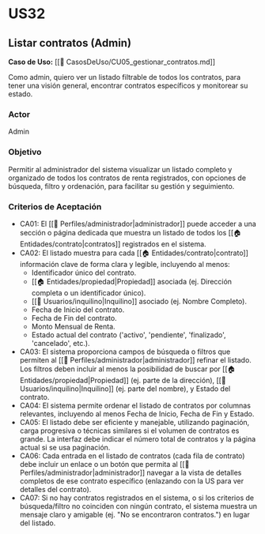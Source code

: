 # US32

## Listar contratos (Admin)

**Caso de Uso:** [[📄 CasosDeUso/CU05_gestionar_contratos.md]]

Como admin, quiero ver un listado filtrable de todos los contratos, para tener una visión general, encontrar contratos específicos y monitorear su estado.

### Actor

Admin

### Objetivo

Permitir al administrador del sistema visualizar un listado completo y organizado de todos los contratos de renta registrados, con opciones de búsqueda, filtro y ordenación, para facilitar su gestión y seguimiento.

### Criterios de Aceptación

- CA01: El [[👤 Perfiles/administrador|administrador]] puede acceder a una sección o página dedicada que muestra un listado de todos los [[🏠 Entidades/contrato|contratos]] registrados en el sistema.
- CA02: El listado muestra para cada [[🏠 Entidades/contrato|contrato]] información clave de forma clara y legible, incluyendo al menos:
    - Identificador único del contrato.
    - [[🏠 Entidades/propiedad|Propiedad]] asociada (ej. Dirección completa o un identificador único).
    - [[👥 Usuarios/inquilino|Inquilino]] asociado (ej. Nombre Completo).
    - Fecha de Inicio del contrato.
    - Fecha de Fin del contrato.
    - Monto Mensual de Renta.
    - Estado actual del contrato ('activo', 'pendiente', 'finalizado', 'cancelado', etc.).
- CA03: El sistema proporciona campos de búsqueda o filtros que permiten al [[👤 Perfiles/administrador|administrador]] refinar el listado. Los filtros deben incluir al menos la posibilidad de buscar por [[🏠 Entidades/propiedad|Propiedad]] (ej. parte de la dirección), [[👥 Usuarios/inquilino|Inquilino]] (ej. parte del nombre), y Estado del contrato.
- CA04: El sistema permite ordenar el listado de contratos por columnas relevantes, incluyendo al menos Fecha de Inicio, Fecha de Fin y Estado.
- CA05: El listado debe ser eficiente y manejable, utilizando paginación, carga progresiva o técnicas similares si el volumen de contratos es grande. La interfaz debe indicar el número total de contratos y la página actual si se usa paginación.
- CA06: Cada entrada en el listado de contratos (cada fila de contrato) debe incluir un enlace o un botón que permita al [[👤 Perfiles/administrador|administrador]] navegar a la vista de detalles completos de ese contrato específico (enlazando con la US para ver detalles del contrato).
- CA07: Si no hay contratos registrados en el sistema, o si los criterios de búsqueda/filtro no coinciden con ningún contrato, el sistema muestra un mensaje claro y amigable (ej. "No se encontraron contratos.") en lugar del listado.
